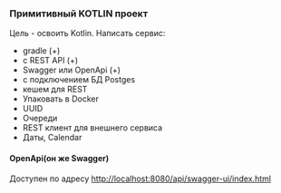 ### Примитивный KOTLIN проект

Цель - освоить Kotlin. Написать сервис:
- gradle (+)
- с REST API (+)
- Swagger или OpenApi (+)
- с подключением БД Postges
- кешем для REST
- Упаковать в Docker
- UUID
- Очереди
- REST клиент для внешнего сервиса
- Даты, Calendar 

#### OpenApi(он же Swagger)

Доступен по адресу [http://localhost:8080/api/swagger-ui/index.html](http://localhost:8080/api/swagger-ui/index.html)

